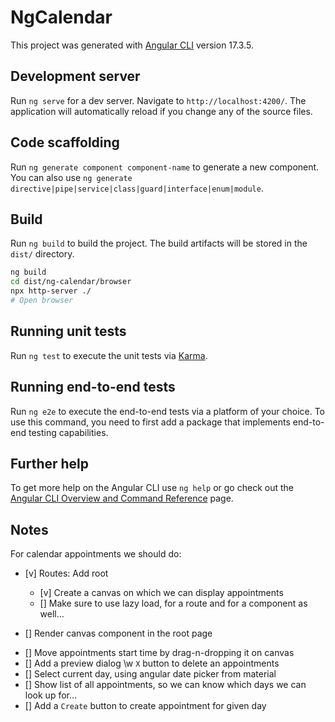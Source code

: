 # NgCalendar

This project was generated with [Angular CLI](https://github.com/angular/angular-cli) version 17.3.5.

## Development server

Run `ng serve` for a dev server. Navigate to `http://localhost:4200/`. The application will automatically reload if you change any of the source files.

## Code scaffolding

Run `ng generate component component-name` to generate a new component. You can also use `ng generate directive|pipe|service|class|guard|interface|enum|module`.

## Build

Run `ng build` to build the project. The build artifacts will be stored in the `dist/` directory.

```bash
ng build
cd dist/ng-calendar/browser
npx http-server ./
# Open browser
```

## Running unit tests

Run `ng test` to execute the unit tests via [Karma](https://karma-runner.github.io).

## Running end-to-end tests

Run `ng e2e` to execute the end-to-end tests via a platform of your choice. To use this command, you need to first add a package that implements end-to-end testing capabilities.

## Further help

To get more help on the Angular CLI use `ng help` or go check out the [Angular CLI Overview and Command Reference](https://angular.io/cli) page.

## Notes

For calendar appointments we should do:

- [v] Routes: Add root

  - [v] Create a canvas on which we can display appointments
  - [] Make sure to use lazy load, for a route and for a component as well…

- [] Render canvas component in the root page

* [] Move appointments start time by drag-n-dropping it on canvas
* [] Add a preview dialog \w `X` button to delete an appointments
* [] Select current day, using angular date picker from material
* [] Show list of all appointments, so we can know which days we can look up for…
* [] Add a `Create` button to create appointment for given day
